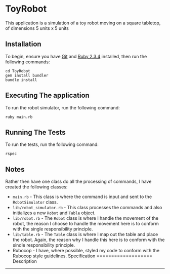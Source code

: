 # ToyRobot
This application is a simulation of a toy robot moving on a square tabletop, of dimensions 5 units x 5 units
## Installation
To begin, ensure you have [Git](https://git-scm.com/downloads) and [Ruby 2.3.4](https://www.ruby-lang.org/en/downloads/) installed, then run the following commands:
```git clone git@github.com:hin101/ToyRobot.git
cd ToyRobot
gem install bundler
bundle install
```
## Executing The application
To run the robot simulator, run the following command:
```
ruby main.rb
```
## Running The Tests
To run the tests, run the following command:
```
rspec
```
## Notes
Rather then have one class do all the processing of commands, I have created the following classes:

* `main.rb` - This class is where the command is input and sent to the `RobotSimulator` class.
* `lib/robot_simulator.rb` - This class processes the commands and also initializes a new `Robot` and `Table` object.
* `lib/robot.rb` - The `Robot` class is where I handle the movement of the robot, the reason I choose to handle the movement here is to conform with the single responsibility principle.
* `lib/table.rb` - The `Table` class is where I map out the table and place the robot. Again, the reason why I handle this here is to conform with the sindle responsibility principle.
* Rubocop - I have, where possible, styled my code to conform with the Rubocop style guidelines.
Specification
===================
Description
-----------

